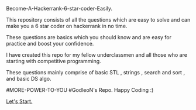 Become-A-Hackerrank-6-star-coder-Easily.

This repository consists of all the questions which are easy to solve and can make you a 6 star coder on hackerrank in no time.

These questions are basics which you should know and are easy for practice and boost your confidence.

I have created this repo for my fellow underclassmen and all those who are starting with competitive programming.

These questions mainly comprise of basic STL , strings , search and sort , and basic DS algo.

#MORE-POWER-TO-YOU #GodleoN's Repo. Happy Coding :)

<a href="BASICS">Let's Start.</a>
